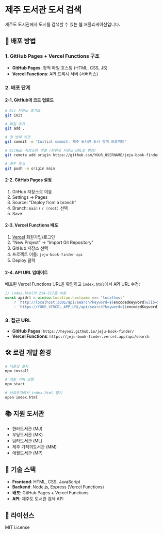 # 제주 도서관 도서 검색

제주도 도서관에서 도서를 검색할 수 있는 웹 애플리케이션입니다.

## 🚀 배포 방법

### 1. GitHub Pages + Vercel Functions 구조

- **GitHub Pages**: 정적 파일 호스팅 (HTML, CSS, JS)
- **Vercel Functions**: API 프록시 서버 (서버리스)

### 2. 배포 단계

#### 2-1. GitHub에 코드 업로드

```bash
# Git 저장소 초기화
git init

# 파일 추가
git add .

# 첫 번째 커밋
git commit -m "Initial commit: 제주 도서관 도서 검색 프로젝트"

# GitHub 저장소와 연결 (본인의 저장소 URL로 변경)
git remote add origin https://github.com/YOUR_USERNAME/jeju-book-finder.git

# 코드 푸시
git push -u origin main
```

#### 2-2. GitHub Pages 설정

1. GitHub 저장소로 이동
2. Settings → Pages
3. Source: "Deploy from a branch"
4. Branch: `main` / `/ (root)` 선택
5. Save

#### 2-3. Vercel Functions 배포

1. [Vercel](https://vercel.com) 회원가입/로그인
2. "New Project" → "Import Git Repository"
3. GitHub 저장소 선택
4. 프로젝트 이름: `jeju-book-finder-api`
5. Deploy 클릭

#### 2-4. API URL 업데이트

배포된 Vercel Functions URL을 확인하고 `index.html`에서 API URL 수정:

```javascript
// index.html의 214-217줄 부분
const apiUrl = window.location.hostname === 'localhost' 
    ? `http://localhost:3001/api/search?keyword=${encodedKeyword}&lib=${selectedLibraryCode}`
    : `https://YOUR_VERCEL_APP_URL/api/search?keyword=${encodedKeyword}&lib=${selectedLibraryCode}`;
```

### 3. 접근 URL

- **GitHub Pages**: `https://heyoni.github.io/jeju-book-finder/`
- **Vercel Functions**: `https://jeju-book-finder.vercel.app/api/search`

## 🛠️ 로컬 개발 환경

```bash
# 의존성 설치
npm install

# 개발 서버 실행
npm start

# 브라우저에서 index.html 열기
open index.html
```

## 📚 지원 도서관

- 한라도서관 (MJ)
- 우당도서관 (MK)
- 탐라도서관 (ML)
- 제주 기적의도서관 (MM)
- 애월도서관 (MP)

## 🔧 기술 스택

- **Frontend**: HTML, CSS, JavaScript
- **Backend**: Node.js, Express (Vercel Functions)
- **배포**: GitHub Pages + Vercel Functions
- **API**: 제주도 도서관 검색 API

## 📄 라이선스

MIT License
